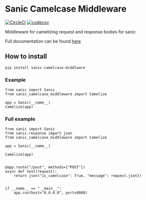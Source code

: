 # Sanic Camelcase Middleware

[![CircleCI](https://circleci.com/gh/ahmednafies/sanic_camelcase_middleware.svg?style=shield)](https://circleci.com/gh/ahmednafies/sanic_camelcase_middleware) [![codecov](https://codecov.io/gh/ahmednafies/sanic_camelcase_middleware/branch/master/graph/badge.svg)](https://codecov.io/gh/ahmednafies/sanic_camelcase_middleware)

Middleware for camelizing request and response bodies for sanic

Full documentation can be found [here](https://ahmednafies.github.io/sanic_camelcase_middleware/)

## How to install

    pip install sanic-camelcase-middlware

### Example

    from sanic import Sanic
    from sanic_camelcase_middleware import Camelize

    app = Sanic(__name__)
    Camelize(app)

### Full example

    from sanic import Sanic
    from sanic.response import json
    from sanic_camelcase_middleware import Camelize

    app = Sanic(__name__)

    Camelize(app)


    @app.route("/post", methods=["POST"])
    async def test(request):
        return json("is_camelcase": True, "message": request.json})


    if __name__ == "__main__":
        app.run(host="0.0.0.0", port=8000)
